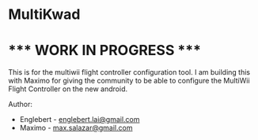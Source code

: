 # MultiKwad
# *** WORK IN PROGRESS ***
This is for the multiwii flight controller configuration tool. I am building this with Maximo for giving the community
to be able to configure the MultiWii Flight Controller on the new android.

Author:
- Englebert - englebert.lai@gmail.com
- Maximo - max.salazar@gmail.com
